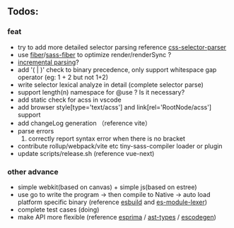 
## Todos: 

### feat

* try to add more detailed selector parsing reference [css-selector-parser](https://github.com/mdevils/css-selector-parser)
* use [fiber](https://www.npmjs.com/package/fibers)/[sass-fiber](https://sass-lang.com/documentation/js-api#fiber) to optimize render/renderSync ?
* [incremental parsing](https://tree-sitter.github.io/tree-sitter/)?
* add '( | )' check to binary precedence, only support whitespace gap operator (eg: 1 + 2 but not 1+2)
* write selector lexical analyze in detail (complete selector parse)
* support length(n) namespace for @use ? Is it necessary?
* add static check for acss in vscode
* add browser style[type='text/acss'] and link[rel='RootNode/acss'] support
* add changeLog generation （reference vite）
* parse errors
    1. correctly report syntax error when there is no bracket
* contribute rollup/webpack/vite etc tiny-sass-compiler loader or plugin
* update scripts/release.sh (reference vue-next)

### other advance

* simple webkit(based on canvas) + simple js(based on estree)
* use go to write the program -> then compile to Native -> auto load platform specific binary (reference [esbuild](https://github.com/evanw/esbuild) and [es-module-lexer](https://github.com/guybedford/es-module-lexer))
* complete test cases (doing)
* make API more flexible (reference  [esprima](https://www.npmjs.com/package/esprima) / [ast-types](https://www.npmjs.com/package/ast-types) / [escodegen](https://www.npmjs.com/package/escodegen))
